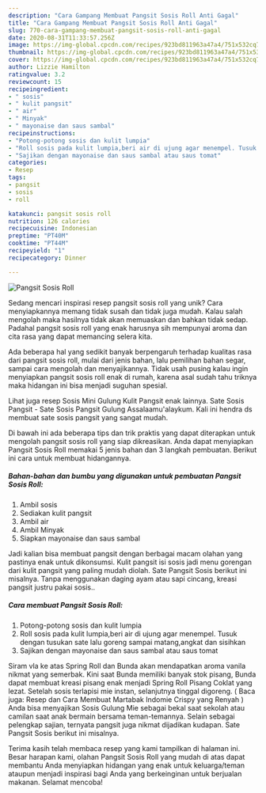 ```yaml
---
description: "Cara Gampang Membuat Pangsit Sosis Roll Anti Gagal"
title: "Cara Gampang Membuat Pangsit Sosis Roll Anti Gagal"
slug: 770-cara-gampang-membuat-pangsit-sosis-roll-anti-gagal
date: 2020-08-31T11:33:57.256Z
image: https://img-global.cpcdn.com/recipes/923bd811963a47a4/751x532cq70/pangsit-sosis-roll-foto-resep-utama.jpg
thumbnail: https://img-global.cpcdn.com/recipes/923bd811963a47a4/751x532cq70/pangsit-sosis-roll-foto-resep-utama.jpg
cover: https://img-global.cpcdn.com/recipes/923bd811963a47a4/751x532cq70/pangsit-sosis-roll-foto-resep-utama.jpg
author: Lizzie Hamilton
ratingvalue: 3.2
reviewcount: 15
recipeingredient:
- " sosis"
- " kulit pangsit"
- " air"
- " Minyak"
- " mayonaise dan saus sambal"
recipeinstructions:
- "Potong-potong sosis dan kulit lumpia"
- "Roll sosis pada kulit lumpia,beri air di ujung agar menempel. Tusuk dengan tusukan sate lalu goreng sampai matang,angkat dan sisihkan"
- "Sajikan dengan mayonaise dan saus sambal atau saus tomat"
categories:
- Resep
tags:
- pangsit
- sosis
- roll

katakunci: pangsit sosis roll 
nutrition: 126 calories
recipecuisine: Indonesian
preptime: "PT40M"
cooktime: "PT44M"
recipeyield: "1"
recipecategory: Dinner

---
```



![Pangsit Sosis Roll](https://img-global.cpcdn.com/recipes/923bd811963a47a4/751x532cq70/pangsit-sosis-roll-foto-resep-utama.jpg)

Sedang mencari inspirasi resep pangsit sosis roll yang unik? Cara menyiapkannya memang tidak susah dan tidak juga mudah. Kalau salah mengolah maka hasilnya tidak akan memuaskan dan bahkan tidak sedap. Padahal pangsit sosis roll yang enak harusnya sih mempunyai aroma dan cita rasa yang dapat memancing selera kita.

Ada beberapa hal yang sedikit banyak berpengaruh terhadap kualitas rasa dari pangsit sosis roll, mulai dari jenis bahan, lalu pemilihan bahan segar, sampai cara mengolah dan menyajikannya. Tidak usah pusing kalau ingin menyiapkan pangsit sosis roll enak di rumah, karena asal sudah tahu triknya maka hidangan ini bisa menjadi suguhan spesial.

Lihat juga resep Sosis Mini Gulung Kulit Pangsit enak lainnya. Sate Sosis Pangsit - Sate Sosis Pangsit Gulung Assalaamu&#39;alaykum. Kali ini hendra ds membuat sate sosis pangsit yang sangat mudah.


Di bawah ini ada beberapa tips dan trik praktis yang dapat diterapkan untuk mengolah pangsit sosis roll yang siap dikreasikan. Anda dapat menyiapkan Pangsit Sosis Roll memakai 5 jenis bahan dan 3 langkah pembuatan. Berikut ini cara untuk membuat hidangannya.

<!--inarticleads1-->

##### Bahan-bahan dan bumbu yang digunakan untuk pembuatan Pangsit Sosis Roll:

1. Ambil  sosis
1. Sediakan  kulit pangsit
1. Ambil  air
1. Ambil  Minyak
1. Siapkan  mayonaise dan saus sambal


Jadi kalian bisa membuat pangsit dengan berbagai macam olahan yang pastinya enak untuk dikonsumsi. Kulit pangsit isi sosis jadi menu gorengan dari kulit pangsit yang paling mudah diolah. Sate Pangsit Sosis berikut ini misalnya. Tanpa menggunakan daging ayam atau sapi cincang, kreasi pangsit justru pakai sosis.. 

<!--inarticleads2-->

##### Cara membuat Pangsit Sosis Roll:

1. Potong-potong sosis dan kulit lumpia
1. Roll sosis pada kulit lumpia,beri air di ujung agar menempel. Tusuk dengan tusukan sate lalu goreng sampai matang,angkat dan sisihkan
1. Sajikan dengan mayonaise dan saus sambal atau saus tomat


Siram vla ke atas Spring Roll dan Bunda akan mendapatkan aroma vanila nikmat yang semerbak. Kini saat Bunda memiliki banyak stok pisang, Bunda dapat membuat kreasi pisang enak menjadi Spring Roll Pisang Coklat yang lezat. Setelah sosis terlapisi mie instan, selanjutnya tinggal digoreng. ( Baca juga: Resep dan Cara Membuat Martabak Indomie Crispy yang Renyah ) Anda bisa menyajikan Sosis Gulung Mie sebagai bekal saat sekolah atau camilan saat anak bermain bersama teman-temannya. Selain sebagai pelengkap sajian, ternyata pangsit juga nikmat dijadikan kudapan. Sate Pangsit Sosis berikut ini misalnya. 

Terima kasih telah membaca resep yang kami tampilkan di halaman ini. Besar harapan kami, olahan Pangsit Sosis Roll yang mudah di atas dapat membantu Anda menyiapkan hidangan yang enak untuk keluarga/teman ataupun menjadi inspirasi bagi Anda yang berkeinginan untuk berjualan makanan. Selamat mencoba!
